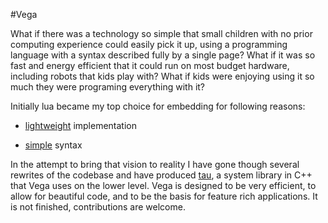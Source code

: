 #Vega

What if there was a technology so simple that small children with no prior computing experience could easily pick it up, using a programming language with a syntax described fully by a single page? What if it was so fast and energy efficient that it could run on most budget hardware, including robots that kids play with? What if kids were enjoying using it so much they were programing everything with it?

Initially lua became my top choice for embedding for following reasons:

- [lightweight](https://www.lua.org/about.html) implementation   

- [simple](http://tylerneylon.com/a/learn-lua/) syntax 
 



In the attempt to bring that vision to reality I have gone though several rewrites of the codebase  and have produced [tau](https://github.com/sarquaz/tau), a system library in C++ that Vega uses on the lower level.  Vega is designed to be very efficient, to allow for beautiful code, and to be the basis for feature rich applications. It is not finished, contributions are welcome. 



